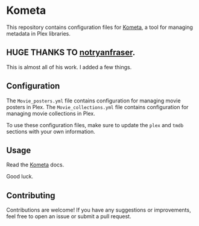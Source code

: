 # Kometa

This repository contains configuration files for [Kometa](https://github.com/Kometa-Team/Kometa), a tool for managing metadata in Plex libraries.

## HUGE THANKS TO [notryanfraser](https://github.com/notryanfraser). 

This is almost all of his work.  I added a few things.

## Configuration

The `Movie_posters.yml` file contains configuration for managing movie posters in Plex. The `Movie_collections.yml` file contains configuration for managing movie collections in Plex.

To use these configuration files, make sure to update the `plex` and `tmdb` sections with your own information.

## Usage

Read the [Kometa](https://kometa.wiki/en/latest/) docs.

Good luck.

## Contributing

Contributions are welcome! If you have any suggestions or improvements, feel free to open an issue or submit a pull request.
